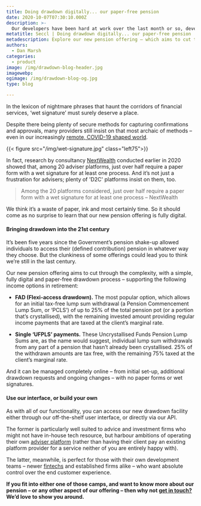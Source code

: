 ```yaml
---
title: Doing drawdown digitally... our paper-free pension
date: 2020-10-07T07:30:10.000Z
description: >-
  Our developers have been hard at work over the last month or so, developing what we think is one of the most intuitive and easy-to-use illustration tools around. Here we take a quick tour to show you what you can expect.
metatitle: Seccl | Doing drawdown digitally... our paper-free pension
metadescription: Explore our new pension offering – which aims to cut through the complexity, with a simple, fully digital and paper-free drawdown process.
authors:
  - Dan Marsh
categories:
  - product
image: /img/drawdown-blog-header.jpg
imagewebp:
ogimage: /img/drawdown-blog-og.jpg
type: blog

---
```


In the lexicon of nightmare phrases that haunt the corridors of financial services, ‘wet signature’ must surely deserve a place.

Despite there being plenty of secure methods for capturing confirmations and approvals, many providers still insist on that most archaic of methods – even in our increasingly [remote, COVID-19 shaped world](/blog/citywire-virtual-fintech-forum/).

{{< figure src="/img/wet-signature.jpg" class="left75">}}

In fact, research by consultancy <a href="https://www.nextwealth.co.uk/platform-e-signature-and-document-submission-requirements/" target="_blank">NextWealth</a> conducted earlier in 2020 showed that, among 20 adviser platforms, just over half require a paper form with a wet signature for at least one process. And it’s not just a frustration for advisers; plenty of 'D2C' platforms insist on them, too.

> Among the 20 platforms considered, just over half require a paper form with a wet signature for at least one process – NextWealth

We think it’s a waste of paper, ink and most certainly time. So it should come as no surprise to learn that our new pension offering is fully digital.

#### Bringing drawdown into the 21st century

It’s been five years since the Government’s pension shake-up allowed individuals to access their (defined contribution) pension in whatever way they choose. But the clunkiness of some offerings could lead you to think we’re still in the last century.

Our new pension offering aims to cut through the complexity, with a simple, fully digital and paper-free drawdown process – supporting the following income options in retirement:

* __FAD (Flexi-access drawdown).__ The most popular option, which allows for an initial tax-free lump sum withdrawal (a Pension Commencement Lump Sum, or ‘PCLS’) of up to 25% of the total pension pot (or a portion that’s crystallised), with the remaining invested amount providing regular income payments that are taxed at the client’s marginal rate.

* __Single ‘UFPLS’ payments.__ These Uncrystallised Funds Pension Lump Sums are, as the name would suggest, individual lump sum withdrawals from any part of a pension that hasn’t already been crystallised. 25% of the withdrawn amounts are tax free, with the remaining 75% taxed at the client’s marginal rate.

And it can be managed completely online – from initial set-up, additional drawdown requests and ongoing changes – with no paper forms or wet signatures.

#### Use our interface, or build your own

As with all of our functionality, you can access our new drawdown facility either through our off-the-shelf user interface, or directly via our API.

The former is particularly well suited to advice and investment firms who might not have  in-house tech resource, but harbour ambitions of operating their own [adviser platform](/platform) (rather than having their client pay an existing platform provider for a service neither of you are entirely happy with).

The latter, meanwhile, is perfect for those with their own development teams – newer [fintechs](/fintechs) and established firms alike – who want absolute control over the end customer experience.

__If you fit into either one of those camps, and want to know more about our pension – or any other aspect of our offering – then why not <a href="mailto:daniel.marsh@seccl.tech?subject=Tell me more about Seccl">get in touch?</a> We’d love to show you around.__
